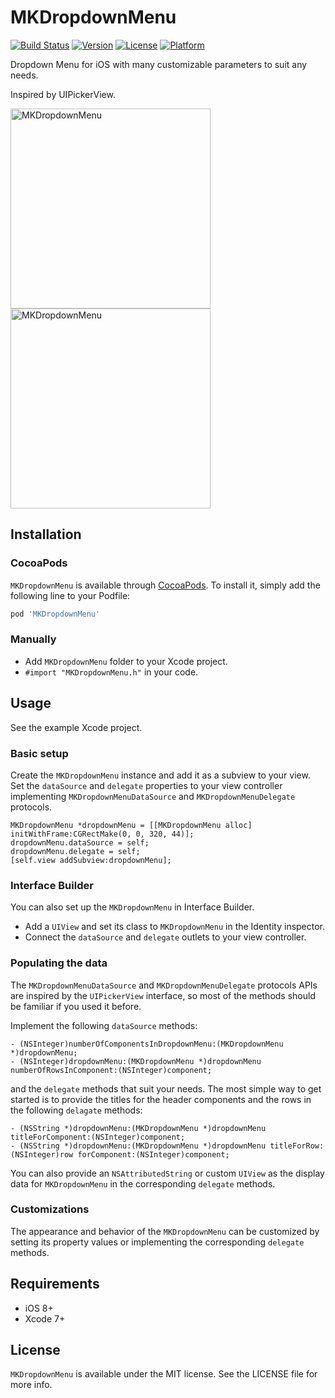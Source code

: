 # MKDropdownMenu

[![Build Status](https://travis-ci.org/maxkonovalov/MKDropdownMenu.svg?branch=master&style=flat)](https://travis-ci.org/maxkonovalov/MKDropdownMenu)
[![Version](https://img.shields.io/cocoapods/v/MKDropdownMenu.svg?style=flat)](http://cocoapods.org/pods/MKDropdownMenu)
[![License](https://img.shields.io/cocoapods/l/MKDropdownMenu.svg?style=flat)](http://cocoapods.org/pods/MKDropdownMenu)
[![Platform](https://img.shields.io/cocoapods/p/MKDropdownMenu.svg?style=flat)](http://cocoapods.org/pods/MKDropdownMenu)

Dropdown Menu for iOS with many customizable parameters to suit any needs.

Inspired by UIPickerView.

<img src="Screenshots/MKDropdownMenu.png?raw=true" alt="MKDropdownMenu" width=320>
<img src="Screenshots/MKDropdownMenu.gif?raw=true" alt="MKDropdownMenu" width=320>

## Installation
### CocoaPods

`MKDropdownMenu` is available through [CocoaPods](http://cocoapods.org). To install
it, simply add the following line to your Podfile:

```ruby
pod 'MKDropdownMenu'
```

### Manually

- Add `MKDropdownMenu` folder to your Xcode project.
- `#import "MKDropdownMenu.h"` in your code.

## Usage
See the example Xcode project.

### Basic setup

Create the `MKDropdownMenu` instance and add it as a subview to your view. Set the `dataSource` and `delegate` properties to your view controller implementing `MKDropdownMenuDataSource` and `MKDropdownMenuDelegate` protocols.

```objc
MKDropdownMenu *dropdownMenu = [[MKDropdownMenu alloc] initWithFrame:CGRectMake(0, 0, 320, 44)];
dropdownMenu.dataSource = self;
dropdownMenu.delegate = self;
[self.view addSubview:dropdownMenu];
```

### Interface Builder

You can also set up the `MKDropdownMenu` in Interface Builder.

- Add a `UIView` and set its class to `MKDropdownMenu` in the Identity inspector.
- Connect the `dataSource` and `delegate` outlets to your view controller.

### Populating the data

The `MKDropdownMenuDataSource` and `MKDropdownMenuDelegate` protocols APIs are inspired by the `UIPickerView` interface, so most of the methods should be familiar if you used it before.

Implement the following `dataSource` methods:

```objc
- (NSInteger)numberOfComponentsInDropdownMenu:(MKDropdownMenu *)dropdownMenu;
- (NSInteger)dropdownMenu:(MKDropdownMenu *)dropdownMenu numberOfRowsInComponent:(NSInteger)component;
```

and the `delegate` methods that suit your needs. The most simple way to get started is to provide the titles for the header components and the rows in the following `delagate` methods:

```objc
- (NSString *)dropdownMenu:(MKDropdownMenu *)dropdownMenu titleForComponent:(NSInteger)component;
- (NSString *)dropdownMenu:(MKDropdownMenu *)dropdownMenu titleForRow:(NSInteger)row forComponent:(NSInteger)component;
```

You can also provide an `NSAttributedString` or custom `UIView` as the display data for `MKDropdownMenu` in the corresponding `delegate` methods.

### Customizations

The appearance and behavior of the `MKDropdownMenu` can be customized by setting its property values or implementing the corresponding `delegate` methods.


## Requirements
- iOS 8+
- Xcode 7+

## License
`MKDropdownMenu` is available under the MIT license. See the LICENSE file for more info.
